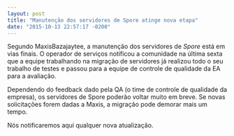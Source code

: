 ```yaml
---
layout: post
title: "Manutenção dos servidores de Spore atinge nova etapa"
date: "2015-10-13 22:57:17 -0200"
---
```


Segundo MaxisBazajaytee, a manutenção dos servidores de _Spore_ está em vias finais. O operador de serviços notificou a comunidade na última sexta que a equipe trabalhando na migração de servidores já realizou todo o seu trabalho de testes e passou para a equipe de controle de qualidade da EA para a avaliação.

Dependendo do feedback dado pela QA (o time de controle de qualidade da empresa), os servidores de Spore poderão voltar muito em breve. Se novas solicitações forem dadas a Maxis, a migração pode demorar mais um tempo.

Nós notificaremos aqui qualquer nova atualização.

